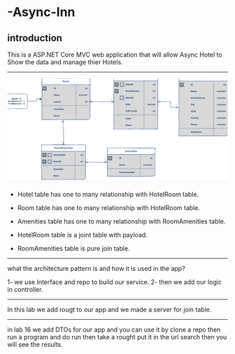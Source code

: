 # -Async-Inn

## introduction 

This is a ASP.NET Core MVC web application that will allow Async Hotel to
Show the data and manage thier Hotels.

---

![ERD](./ERD.png)

- Hotel table has one to many relationship with HotelRoom table.

- Room table has one to many relationship with HotelRoom table.

- Amenities table has one to many relationship with RoomAmenities table.

- HotelRoom table is a joint table with payload.

- RoomAmenities table is pure join table.

---

 what the architecture pattern is and how it is used in the app?

 1- we use Interface and repo to build our service.
 2- then we add our logic in controller. 

 ---

 In this lab we add rougt to our app and we made a server for join table.

 ---

 in lab 16 we add DTOs for our app and you can use it by clone a repo then run a program and do run then take a rought put it in the url search then you will see the results. 